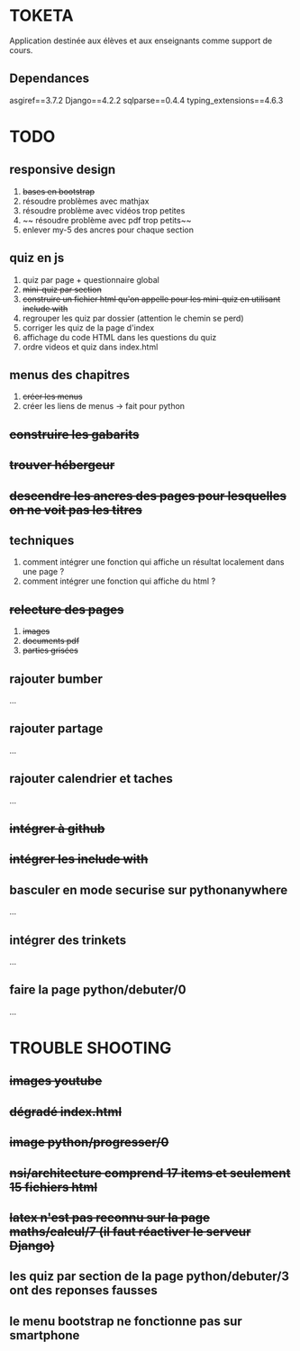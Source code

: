 # TOKETA

Application destinée aux élèves et aux enseignants comme support de cours.

## Dependances 
asgiref==3.7.2
Django==4.2.2
sqlparse==0.4.4
typing_extensions==4.6.3

# TODO

## responsive design
1. ~~bases en bootstrap~~ 
2. résoudre problèmes avec mathjax
3. résoudre problème avec vidéos trop petites
4. ~~ résoudre problème avec pdf trop petits~~
5. enlever my-5 des ancres pour chaque section

## quiz en js
1. quiz par page + questionnaire global
2. ~~mini-quiz par section~~
3. ~~construire un fichier html qu'on appelle pour les mini-quiz en utilisant include with~~
3. regrouper les quiz par dossier (attention le chemin se perd)
4. corriger les quiz de la page d'index
5. affichage du code HTML dans les questions du quiz
6. ordre videos et quiz dans index.html

## menus des chapitres
1. ~~créer les menus~~
2. créer les liens de menus -> fait pour python

## ~~construire les gabarits~~
## ~~trouver hébergeur~~
## ~~descendre les ancres des pages pour lesquelles on ne voit pas les titres~~

## techniques
1. comment intégrer une fonction qui affiche un résultat localement dans une page ?
2. comment intégrer une fonction qui affiche du html ?

## ~~relecture des pages~~
1. ~~images~~
2. ~~documents pdf~~
3. ~~parties grisées~~

## rajouter bumber
...

## rajouter partage
...

## rajouter calendrier et taches
...

## ~~intégrer à github~~
## ~~intégrer les include with~~

## basculer en mode securise sur pythonanywhere
...

## intégrer des trinkets
...

## faire la page python/debuter/0
...

# TROUBLE SHOOTING

## ~~images youtube~~
## ~~dégradé index.html~~
## ~~image python/progresser/0~~
## ~~nsi/architecture comprend 17 items et seulement 15 fichiers html~~
## ~~latex n'est pas reconnu sur la page maths/calcul/7 (il faut réactiver le serveur Django)~~

## les quiz par section de la page python/debuter/3 ont des reponses fausses
## le menu bootstrap ne fonctionne pas sur smartphone
